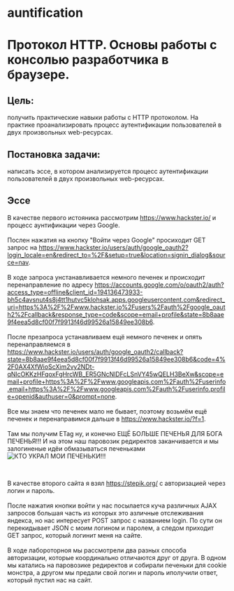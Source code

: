 # auntification

# Протокол HTTP. Основы работы с консолью разработчика в браузере.

## Цель:
получить практические навыки работы с HTTP протоколом. На практике проанализировать процесс аутентификации пользователей в двух произвольных web-ресурсах.

## Постановка задачи:
написать эссе, в котором анализируется процесс аутентификации пользователей в двух произвольных web-ресурсах.

## Эссе

В качестве первого истояника рассмотрим https://www.hackster.io/ и процесс аунтификации через Google.
<br><br>Послен нажатия на кнопку "Войти через Google" просиходит GET запрос на https://www.hackster.io/users/auth/google_oauth2?login_locale=en&redirect_to=%2F&setup=true&location=signin_dialog&source=nav.
<br><br>В ходе запроса унстанавливается немного печенек и происходит перенаправление по адресу https://accounts.google.com/o/oauth2/auth?access_type=offline&client_id=194136473933-bh5c4avsnut4s8j4tt1hutvc5klohsak.apps.googleusercontent.com&redirect_uri=https%3A%2F%2Fwww.hackster.io%2Fusers%2Fauth%2Fgoogle_oauth2%2Fcallback&response_type=code&scope=email+profile&state=8b8aae9f4eea5d8cf00f7f9913f46d99526a15849ee308b6.
<br><br>После презапроса устанавливаем ещё немного печенек и опять перенаправляемся в https://www.hackster.io/users/auth/google_oauth2/callback?state=8b8aae9f4eea5d8cf00f7f9913f46d99526a15849ee308b6&code=4%2F0AX4XfWioScXim2vy2NDt-qNlcOKKzHFqoxFgHrcWB_ER5GNcNlDFcLSnVY45wQELH3BeXw&scope=email+profile+https%3A%2F%2Fwww.googleapis.com%2Fauth%2Fuserinfo.email+https%3A%2F%2Fwww.googleapis.com%2Fauth%2Fuserinfo.profile+openid&authuser=0&prompt=none.
<br><br>Все мы знаем что печенек мало не бывает, поэтому возьмём ещё печенек и перенаправимся дальше в https://www.hackster.io/?f=1.
<br><br>Там мы получим ETag ну, и конечно ЕЩЁ БОЛЬШЕ ПЕЧЕНЬЯ ДЛЯ БОГА ПЕЧЕНЬЯ!!! И на этом наш паровозик редиректов заканчивается и мы залогиненые идёи обмазываться печеньками<br>
![КТО УКРАЛ МОИ ПЕЧЕНЬКИ!!!](https://i.pinimg.com/736x/46/b2/d9/46b2d9cf4a26e1b6cf9a866b637fd603--chocolate-chip-cookies-chocolate-chips.jpg)

<br>

В качестве второго сайта я взял https://stepik.org/ с авторизацией через логин и пароль.
<br><br>
После нажатия кнопки войти у нас посылается куча различных AJAX запросов большая часть из которых это азличные отслеживания яндекса, но нас интересует POST запрос с названием login.
По сути он перекидывает JSON с моим логином и паролем, а следом приходит GET запроc, который логинит меня на сайте. 
<br><br>
В ходе лабороторноя мы рассмотрели два разных способа авторизации, которые координально отличаются друг от друга. В одном мы катались на паровозике редиректов и собирали печеньки для cookie монстра, а другом мы предали свой логин и пароль иполучили ответ, который пустил нас на сайт.

